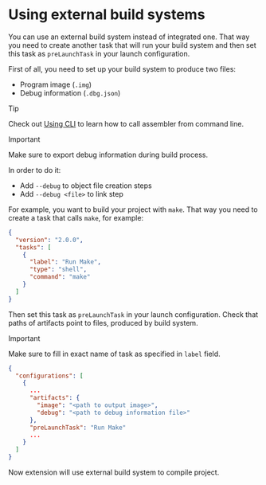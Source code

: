 # Using external build systems

You can use an external build system instead of integrated one. That way you need to create another task that will run your build system and then set this task as `preLaunchTask` in your launch configuration.

First of all, you need to set up your build system to produce two files:
- Program image (`.img`)
- Debug information (`.dbg.json`)

> [!TIP]
> Check out [Using CLI](./7-using-cli.md) to learn how to call assembler from command line.

> [!IMPORTANT]
> Make sure to export debug information during build process.
>
> In order to do it:
> - Add `--debug` to object file creation steps
> - Add `--debug <file>` to link step

For example, you want to build your project with `make`. That way you need to create a task that calls `make`, for example:

```json
{
  "version": "2.0.0",
  "tasks": [
    {
      "label": "Run Make",
      "type": "shell",
      "command": "make"
    }
  ]
}
```

Then set this task as `preLaunchTask` in your launch configuration. 
Check that paths of artifacts point to files, produced by build system. 

> [!IMPORTANT]
> Make sure to fill in exact name of task as specified in `label` field.

```json
{
  "configurations": [
    {
      ...
      "artifacts": {
        "image": "<path to output image>",
        "debug": "<path to debug information file>"
      },
      "preLaunchTask": "Run Make"
      ...
    }
  ]
}
```

Now extension will use external build system to compile project.
